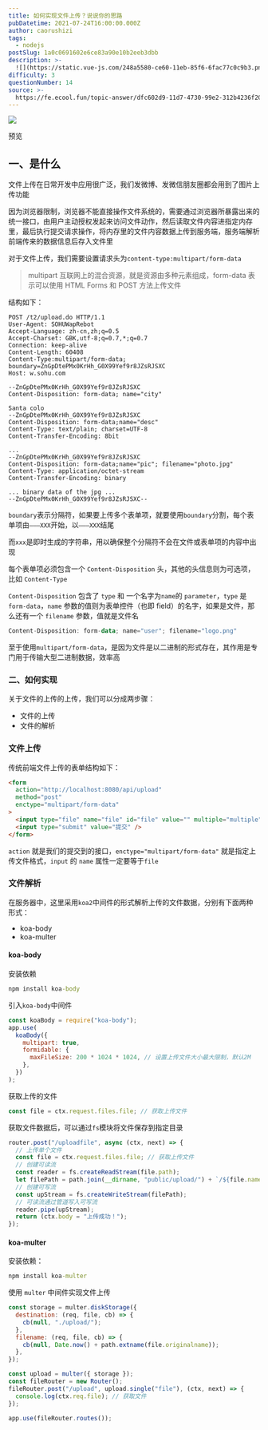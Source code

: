 ```yaml
---
title: 如何实现文件上传？说说你的思路
pubDatetime: 2021-07-24T16:00:00.000Z
author: caorushizi
tags:
  - nodejs
postSlug: 1a0c0691602e6ce83a90e10b2eeb3dbb
description: >-
  ![](https://static.vue-js.com/248a5580-ce60-11eb-85f6-6fac77c0c9b3.png)预览一、是什么-----文件上传在日常开发中应用很广泛，我
difficulty: 3
questionNumber: 14
source: >-
  https://fe.ecool.fun/topic-answer/dfc602d9-11d7-4730-99e2-312b4236f206?orderBy=updateTime&order=desc&tagId=18
---
```


![](https://static.vue-js.com/248a5580-ce60-11eb-85f6-6fac77c0c9b3.png)

预览

## 一、是什么

文件上传在日常开发中应用很广泛，我们发微博、发微信朋友圈都会用到了图片上传功能

因为浏览器限制，浏览器不能直接操作文件系统的，需要通过浏览器所暴露出来的统一接口，由用户主动授权发起来访问文件动作，然后读取文件内容进指定内存里，最后执行提交请求操作，将内存里的文件内容数据上传到服务端，服务端解析前端传来的数据信息后存入文件里

对于文件上传，我们需要设置请求头为`content-type:multipart/form-data`

> multipart 互联网上的混合资源，就是资源由多种元素组成，form-data 表示可以使用 HTML Forms 和 POST 方法上传文件

结构如下：

```http
POST /t2/upload.do HTTP/1.1
User-Agent: SOHUWapRebot
Accept-Language: zh-cn,zh;q=0.5
Accept-Charset: GBK,utf-8;q=0.7,*;q=0.7
Connection: keep-alive
Content-Length: 60408
Content-Type:multipart/form-data; boundary=ZnGpDtePMx0KrHh_G0X99Yef9r8JZsRJSXC
Host: w.sohu.com

--ZnGpDtePMx0KrHh_G0X99Yef9r8JZsRJSXC
Content-Disposition: form-data; name="city"

Santa colo
--ZnGpDtePMx0KrHh_G0X99Yef9r8JZsRJSXC
Content-Disposition: form-data;name="desc"
Content-Type: text/plain; charset=UTF-8
Content-Transfer-Encoding: 8bit

...
--ZnGpDtePMx0KrHh_G0X99Yef9r8JZsRJSXC
Content-Disposition: form-data;name="pic"; filename="photo.jpg"
Content-Type: application/octet-stream
Content-Transfer-Encoding: binary

... binary data of the jpg ...
--ZnGpDtePMx0KrHh_G0X99Yef9r8JZsRJSXC--

```

`boundary`表示分隔符，如果要上传多个表单项，就要使用`boundary`分割，每个表单项由`———XXX`开始，以`———XXX`结尾

而`xxx`是即时生成的字符串，用以确保整个分隔符不会在文件或表单项的内容中出现

每个表单项必须包含一个 `Content-Disposition` 头，其他的头信息则为可选项， 比如 `Content-Type`

`Content-Disposition` 包含了 `type` 和 一个名字为`name`的 `parameter`，`type` 是 `form-data`，`name` 参数的值则为表单控件（也即 field）的名字，如果是文件，那么还有一个 `filename` 参数，值就是文件名

```kotlin
Content-Disposition: form-data; name="user"; filename="logo.png"
```

至于使用`multipart/form-data`，是因为文件是以二进制的形式存在，其作用是专门用于传输大型二进制数据，效率高

### 二、如何实现

关于文件的上传的上传，我们可以分成两步骤：

- 文件的上传
- 文件的解析

### 文件上传

传统前端文件上传的表单结构如下：

```html
<form
  action="http://localhost:8080/api/upload"
  method="post"
  enctype="multipart/form-data"
>
  <input type="file" name="file" id="file" value="" multiple="multiple" />
  <input type="submit" value="提交" />
</form>
```

`action` 就是我们的提交到的接口，`enctype="multipart/form-data"` 就是指定上传文件格式，`input` 的 `name` 属性一定要等于`file`

### 文件解析

在服务器中，这里采用`koa2`中间件的形式解析上传的文件数据，分别有下面两种形式：

- koa-body
- koa-multer

#### koa-body

安装依赖

```cmd
npm install koa-body
```

引入`koa-body`中间件

```js
const koaBody = require("koa-body");
app.use(
  koaBody({
    multipart: true,
    formidable: {
      maxFileSize: 200 * 1024 * 1024, // 设置上传文件大小最大限制，默认2M
    },
  })
);
```

获取上传的文件

```js
const file = ctx.request.files.file; // 获取上传文件
```

获取文件数据后，可以通过`fs`模块将文件保存到指定目录

```js
router.post("/uploadfile", async (ctx, next) => {
  // 上传单个文件
  const file = ctx.request.files.file; // 获取上传文件
  // 创建可读流
  const reader = fs.createReadStream(file.path);
  let filePath = path.join(__dirname, "public/upload/") + `/${file.name}`;
  // 创建可写流
  const upStream = fs.createWriteStream(filePath);
  // 可读流通过管道写入可写流
  reader.pipe(upStream);
  return (ctx.body = "上传成功！");
});
```

#### koa-multer

安装依赖：

```cmd
npm install koa-multer
```

使用 `multer` 中间件实现文件上传

```js
const storage = multer.diskStorage({
  destination: (req, file, cb) => {
    cb(null, "./upload/");
  },
  filename: (req, file, cb) => {
    cb(null, Date.now() + path.extname(file.originalname));
  },
});

const upload = multer({ storage });
const fileRouter = new Router();
fileRouter.post("/upload", upload.single("file"), (ctx, next) => {
  console.log(ctx.req.file); // 获取文件
});

app.use(fileRouter.routes());
```

